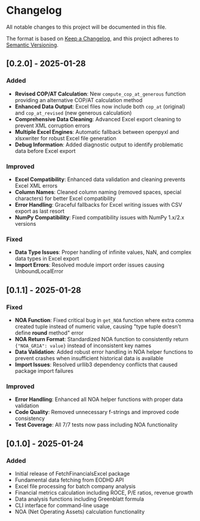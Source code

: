 # Changelog

All notable changes to this project will be documented in this file.

The format is based on [Keep a Changelog](https://keepachangelog.com/en/1.0.0/),
and this project adheres to [Semantic Versioning](https://semver.org/spec/v2.0.0.html).

## [0.2.0] - 2025-01-28

### Added
- **Revised COP/AT Calculation**: New `compute_cop_at_generous` function providing an alternative COP/AT calculation method
- **Enhanced Data Output**: Excel files now include both `cop_at` (original) and `cop_at_revised` (new generous calculation)
- **Comprehensive Data Cleaning**: Advanced Excel export cleaning to prevent XML corruption errors
- **Multiple Excel Engines**: Automatic fallback between openpyxl and xlsxwriter for robust Excel file generation
- **Debug Information**: Added diagnostic output to identify problematic data before Excel export

### Improved
- **Excel Compatibility**: Enhanced data validation and cleaning prevents Excel XML errors
- **Column Names**: Cleaned column naming (removed spaces, special characters) for better Excel compatibility
- **Error Handling**: Graceful fallbacks for Excel writing issues with CSV export as last resort
- **NumPy Compatibility**: Fixed compatibility issues with NumPy 1.x/2.x versions

### Fixed
- **Data Type Issues**: Proper handling of infinite values, NaN, and complex data types in Excel export
- **Import Errors**: Resolved module import order issues causing UnboundLocalError

## [0.1.1] - 2025-01-28

### Fixed
- **NOA Function**: Fixed critical bug in `get_NOA` function where extra comma created tuple instead of numeric value, causing "type tuple doesn't define __round__ method" error
- **NOA Return Format**: Standardized NOA function to consistently return `{"NOA_GR1A": value}` instead of inconsistent key names
- **Data Validation**: Added robust error handling in NOA helper functions to prevent crashes when insufficient historical data is available
- **Import Issues**: Resolved urllib3 dependency conflicts that caused package import failures

### Improved
- **Error Handling**: Enhanced all NOA helper functions with proper data validation
- **Code Quality**: Removed unnecessary f-strings and improved code consistency
- **Test Coverage**: All 7/7 tests now pass including NOA functionality

## [0.1.0] - 2025-01-24

### Added
- Initial release of FetchFinancialsExcel package
- Fundamental data fetching from EODHD API
- Excel file processing for batch company analysis
- Financial metrics calculation including ROCE, P/E ratios, revenue growth
- Data analysis functions including Greenblatt formula
- CLI interface for command-line usage
- NOA (Net Operating Assets) calculation functionality


